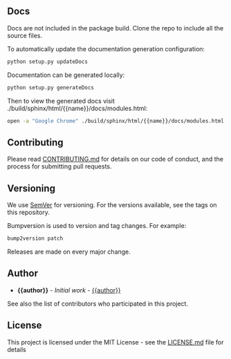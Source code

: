 ## Docs

Docs are not included in the package build. Clone the repo to include all the source files.

To automatically update the documentation generation configuration:

```bash
python setup.py updateDocs
```

Documentation can be generated locally:

```bash
python setup.py generateDocs
```

Then to view the generated docs visit ./build/sphinx/html/{{name}}/docs/modules.html:

```bash
open -a "Google Chrome" ./build/sphinx/html/{{name}}/docs/modules.html
```

## Contributing

Please read [CONTRIBUTING.md](CONTRIBUTING.md) for details on our code of conduct, and the process for submitting pull requests.

## Versioning

We use [SemVer](http://semver.org/) for versioning. For the versions available, see the tags on this repository.

Bumpversion is used to version and tag changes.
For example:

```bash
bump2version patch
```

Releases are made on every major change.

## Author

- **{{author}}** - _Initial work_ - [{{author}}]({{author_github}})

See also the list of contributors who participated in this project.

## License

This project is licensed under the MIT License - see the [LICENSE.md](LICENSE.md) file for details
